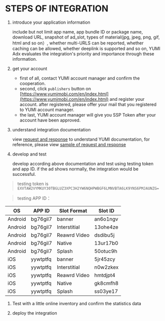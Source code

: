 # STEPS OF INTEGRATION

1. introduce your application information

    include but not limit app name, app bundle ID or package name, download URL, snapshot of ad_slot, types of material(jpg, jpeg, png, gif, html and so on）, whether multi-URLS can be reported, whether caching can be allowed, whether deeplink is supported and so on, YUMI Adx evaluates the integration's priority and importance through these information.

2. get your account

    - first of all, contact YUMI account manager and confirm the cooperation.
    - second, click `publishers` button on [https://www.yumimobi.com/en/index.html](https://www.yumimobi.com/en/index.html) and register your account. after registered, please offer your mail that you registered to YUMI account manager.
    - the last, YUMI account manager will give you SSP Token after your account have been approved.

3. understand integration documentation

    view [request and response](request_and_response.md) to understand YUMI documentation, for reference, please view [sample of request and response](sample_of_request_and_response.md)

4. develop and test

    develop according above documentation and test using testing token and app ID. if the ad shows normally, the integration would be successful.

 

  > testing token is ``EXVTAW2VYMKUY30TBGLUZ3XPC3H2YW6NQHPWBGF6LMNVBTA6LK9YNS6PMJAUNZG=`` 

> testing APP ID：


| OS | APP ID | Slot Format | Slot ID |
| ----- | ----- | ----- | ----- |
| Android | bg76gil7 | banner | an6o1ngv |
| Android | bg76gil7 | Interstitial | 13ohe4ze |
| Android | bg76gil7 | Reawrd Video | dsdibu5j |
| Android | bg76gil7 | Native | 13ur17b0 |
| Android | bg76gil7 | Splash | 50otuc9h |
| iOS | yywtptfq | banner | 5jr45zcy |
| iOS | yywtptfq | Interstitial | n0w2zkex |
| iOS | yywtptfq | Reawrd Video | hmtdjpt4 |
| iOS | yywtptfq | Native | gk8cmfh8 |
| iOS | yywtptfq | Splash | ss03ye17 |


1. Test with a little online inventory and confirm the statistics data

2. deploy the integration
